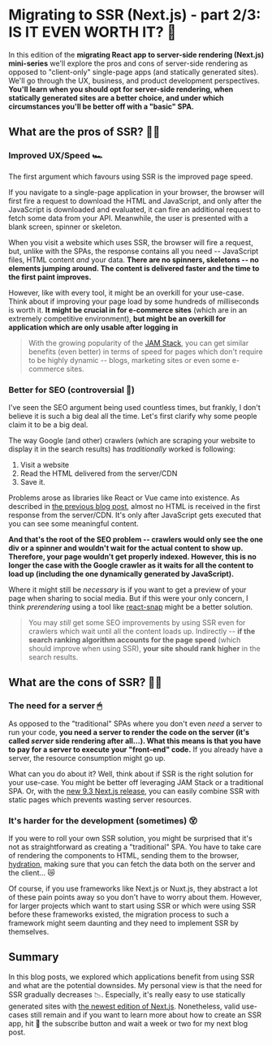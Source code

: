
# Migrating to SSR (Next.js) - part 2/3: IS IT EVEN WORTH IT? 💎
In this edition of the **migrating React app to server-side rendering (Next.js) mini-series** we'll explore the pros and cons of server-side rendering as opposed to "client-only" single-page apps (and statically generated sites). We'll go through the UX, business, and product development perspectives. **You'll learn when you should opt for server-side rendering, when statically generated sites are a better choice, and under which circumstances you'll be better off with a "basic" SPA.**

## What are the pros of SSR? 👍🏽
### Improved UX/Speed 🏎
The first argument which favours using SSR is the improved page speed. 

If you navigate to a single-page application in your browser, the browser will first fire a request to download the HTML and JavaScript, and only after the JavaScript is downloaded and evaluated, it can fire an additional request to fetch some data from your API. Meanwhile, the user is presented with a blank screen, spinner or skeleton. 

When you visit a website which uses SSR, the browser will fire a request, but, unlike with the SPAs, the response contains all you need -- JavaScript files, HTML content *and* your data. **There are no spinners, skeletons -- no elements jumping around. The content is delivered faster and the time to the first paint improves.**

However, like with every tool, it might be an overkill for your use-case. Think about if improving your page load by some hundreds of milliseconds is worth it. **It might be crucial in for e-commerce sites** (which are in an extremely competitive environment), **but might be an overkill for application which are only usable after logging in**

> With the growing popularity of the [JAM Stack](https://jamstack.org/), you can get similar benefits (even better) in terms of speed for pages which don't require to be highly dynamic -- blogs, marketing sites or even some e-commerce sites.



### Better for SEO (controversial 🧐)
I've seen the SEO argument being used countless times, but frankly, I don't believe it is such a big deal all the time. Let's first clarify why some people claim it to be a big deal.

The way Google (and other) crawlers (which are scraping your website to display it in the search results) has *traditionally* worked is following:
1) Visit a website
2) Read the HTML delivered from the server/CDN
3) Save it.

Problems arose as libraries like React or Vue came into existence. As described in [the previous blog post](https://dev.to/tomdohnal/migrating-to-ssr-next-js-part-1-3-what-is-ssr-and-how-it-differs-from-other-approaches-50fa), almost no HTML is received in the first response from the server/CDN. It's only after JavaScript gets executed that you can see some meaningful content.

 **And that's the root of the SEO problem -- crawlers would only see the one div or a spinner and wouldn't wait for the actual content to show up. Therefore, your page wouldn't get properly indexed. However, this is no longer the case with the Google crawler as it waits for all the content to load up (including the one dynamically generated by JavaScript).** 

Where it might still be *necessary* is if you want to get a preview of your page when sharing to social media. But if this were your only concern, I think *prerendering* using a tool like [react-snap](https://github.com/stereobooster/react-snap) might be a better solution.
> You may *still* get some SEO improvements by using SSR even for crawlers which wait until all the content loads up. Indirectly -- **if the search ranking algorithm accounts for the page speed** (which should improve when using SSR), **your site should rank higher** in the search results.

## What are the cons of SSR? 👎🏻
### The need for a server 🖱
As opposed to the "traditional" SPAs where you don't even *need* a server to run your code, **you need a server to render the code on the server (it's called *server* side rendering after all...). What this means is that you have to pay for a server to execute your "front-end" code.** If you already have a server, the resource consumption might go up. 

What can you do about it? Well, think about if SSR is the right solution for your use-case. You might be better off leveraging JAM Stack or a traditional SPA. Or, with the [new 9.3 Next.js release](https://nextjs.org/blog/next-9-3), you can easily combine SSR with static pages which prevents wasting server resources.

### It's harder for the development (sometimes) 😵
If you were to roll your own SSR solution, you might be surprised that it's not as straightforward as creating a "traditional" SPA. You have to take care of rendering the components to HTML, sending them to the browser, [hydration](https://reactjs.org/docs/react-dom.html#hydrate), making sure that you can fetch the data both on the server and the client... 😿

Of course, if you use frameworks like Next.js or Nuxt.js, they abstract a lot of these pain points away so you don't have to worry about them. However, for larger projects which want to start using SSR or which were using SSR before these frameworks existed, the migration process to such a framework might seem daunting and they need to implement SSR by themselves. 

## Summary
In this blog posts, we explored which applications benefit from using SSR and what are the potential downsides. My personal view is that the need for SSR gradually decreases 📉. Especially, it's really easy to use statically generated sites with [the newest edition of Next.js](https://nextjs.org/blog/next-9-3). Nonetheless, valid use-cases still remain and if you want to learn more about how to create an SSR app, hit 🥊 the subscribe button and wait a week or two for my next blog post. 
<!--stackedit_data:
eyJoaXN0b3J5IjpbLTE1NDY0NTQ0OTIsLTIwOTM4MDQ1MjIsLT
ExMjY4MDQwODIsLTE3MTcyMjExMzksMzY5ODIwODU5LDEyNDQz
Nzk4NjAsLTExMDM4Mzc2NzUsLTEyMzM1MzQxMzksMTM1Nzk0Nj
Y0OV19
-->